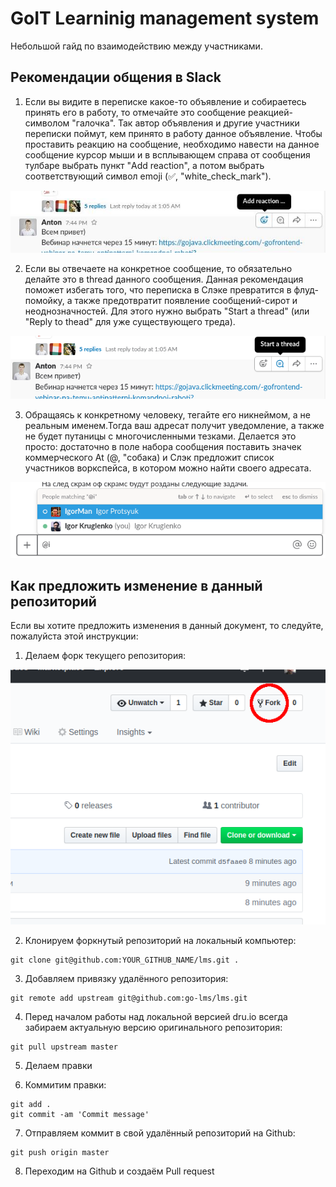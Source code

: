 # GoIT Learninig management system

Небольшой гайд по взаимодействию между участниками.

## Рекомендации общения в Slack

1. Если вы видите в переписке какое-то объявление и собираетесь принять его в работу, то отмечайте это сообщение 
реакцией-символом "галочка". Так автор объявления и другие участники переписки поймут, кем принято в работу данное объявление. 
Чтобы проставить реакцию на сообщение, необходимо навести на данное сообщение курсор мыши и в всплывающем справа от сообщения 
тулбаре выбрать пункт "Add reaction", а потом выбрать соответствующий символ emoji (:white_check_mark:, "white_check_mark").
<img src="images/01.jpg" alt="Add reaction">


2. Если вы отвечаете на конкретное сообщение, то обязательно делайте это в thread данного сообщения. Данная рекомендация поможет избегать того, что переписка в Слэке превратится в флуд-помойку, а также предотвратит появление сообщений-сирот и неоднозначностей. Для этого нужно выбрать "Start a thread" (или "Reply to thead" для уже существующего треда).
<img src="images/02.png" alt="Start a thread">


3. Обращаясь к конкретному человеку, тегайте его никнеймом, а не реальным именем.Тогда ваш адресат получит уведомление, 
а также не будет путаницы с многочисленными тезками. Делается это просто: достаточно в поле набора сообщения поставить значек
коммерческого At (@, "собака) и Слэк предложит список участников воркспейса, в котором можно найти своего адресата.
<img src="images/03.png" alt="Ответ пользователю.">


## Как предложить изменение в данный репозиторий

Если вы хотите предложить изменения в данный документ, то следуйте, пожалуйста этой инструкции:

1. Делаем форк текущего репозитория:
<img src="images/04.png" alt="Форк">


2. Клонируем форкнутый репозиторий на локальный компьютер:

  ~~~
  git clone git@github.com:YOUR_GITHUB_NAME/lms.git .
  ~~~

3. Добавляем привязку удалённого репозитория:

  ~~~
  git remote add upstream git@github.com:go-lms/lms.git
  ~~~
  
4. Перед началом работы над локальной версией dru.io всегда забираем актуальную версию оригинального репозитория:

  ~~~
  git pull upstream master
  ~~~

5. Делаем правки

6. Коммитим правки:

  ~~~
  git add .
  git commit -am 'Commit message'
  ~~~

7. Отправляем коммит в свой удалённый репозиторий на Github:

  ~~~
  git push origin master
  ~~~

8. Переходим на Github и создаём Pull request
